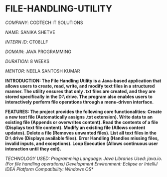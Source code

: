 # FILE-HANDLING-UTILITY

*COMPANY*: CODTECH IT SOLUTIONS

*NAME*: SANIKA SHETVE

*INTERN ID*: CT08LLF

*DOMAIN*: JAVA PROGRAMMING

*DURATION*: 8 WEEKS

*MENTOR*: NEELA SANTOSH KUMAR

**INTRODUCTION: The File Handling Utility is a Java-based application that allows users to create, read, write, and modify text files in a structured manner. The utility ensures that only .txt files are created, and they are stored specifically in the D:\ drive. The program also enables users to interactively perform file operations through a menu-driven interface.**

**FEATURES: The project provides the following core functionalities:
Create a new text file (Automatically assigns .txt extension).
Write data to an existing file (Appends or overwrites content).
Read the contents of a file (Displays text file content).
Modify an existing file (Allows content updates).
Delete a file (Removes unwanted files).
List all text files in the D:\ drive (Displays available files).
Error Handling (Handles missing files, invalid inputs, and exceptions).
Loop Execution (Allows continuous user interaction until they exit).**

**TECHNOLOGY USED: 
Programming Language: Java
Libraries Used: java.io.* (For file handling operations)
Development Environment: Eclipse or IntelliJ IDEA
Platform Compatibility: Windows OS**

